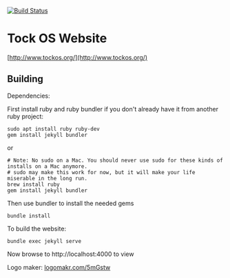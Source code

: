 [![Build Status](https://travis-ci.org/helena-project/tock-www.svg?branch=master)](https://travis-ci.org/helena-project/tock-www)

# Tock OS Website

[http://www.tockos.org/](http://www.tockos.org/)


## Building

Dependencies:

First install ruby and ruby bundler if you don't already have it from another ruby project:

    sudo apt install ruby ruby-dev
    gem install jekyll bundler
	
or

    # Note: No sudo on a Mac. You should never use sudo for these kinds of installs on a Mac anymore.
    # sudo may make this work for now, but it will make your life miserable in the long run.
    brew install ruby
    gem install jekyll bundler
	
Then use bundler to install the needed gems

    bundle install

To build the website:

    bundle exec jekyll serve

Now browse to http://localhost:4000 to view

Logo maker: [logomakr.com/5mGstw](http://logomakr.com/5mGstw)

